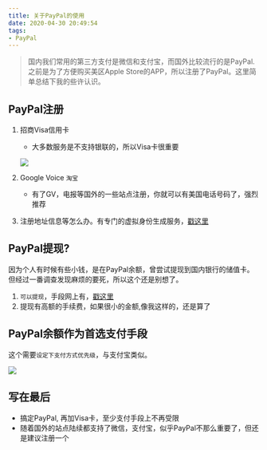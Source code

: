 ```yaml
---
title: 关于PayPal的使用
date: 2020-04-30 20:49:54
tags:
- PayPal
---
```

> 国内我们常用的第三方支付是微信和支付宝，而国外比较流行的是PayPal.之前是为了方便购买美区Apple Store的APP，所以注册了PayPal。这里简单总结下我的些许认识。

## PayPal注册

1. 招商Visa信用卡
	- 大多数服务是不支持银联的，所以Visa卡很重要

	![](http://static.1991421.cn/2020/2020-04-30-210557.jpeg)
	
2. Google Voice `淘宝`
	- 有了GV，电报等国外的一些站点注册，你就可以有美国电话号码了，强烈推荐
3. 注册地址信息等怎么办。有专门的虚拟身份生成服务，[戳这里](https://www.fakeaddressgenerator.com/Random_Address/US_Delaware)

## PayPal提现?
因为个人有时候有些小钱，是在PayPal余额，曾尝试提现到国内银行的储值卡。但经过一番调查发现麻烦的要死，所以这个还是别想了。

1. `可以提现`，手段网上有，[戳这里](https://zhuanlan.zhihu.com/p/48985278)
2. 提现有高额的手续费，如果很小的金额,像我这样的，还是算了

## PayPal余额作为首选支付手段
这个需要`设定下支付方式优先级`，与支付宝类似。

![](http://static.1991421.cn/2020/2020-04-30-210428.jpeg)

## 写在最后

- 搞定PayPal, 再加Visa卡，至少支付手段上不再受限
- 随着国外的站点陆续都支持了微信，支付宝，似乎PayPal不那么重要了，但还是建议注册一个




